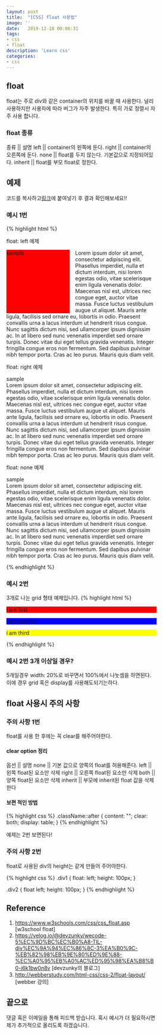 ```yaml
---
layout: post
title:  "[CSS] float 사용법"
image: ''
date:   2019-12-18 00:06:31
tags:
- css
- float
description: 'Learn css'
categories:
- css
---
```


## float
float는 주로 div와 같은 container의 위치를 바꿀 때 사용한다. 널리 사용하지만 사용자에 따라 버그가 자주 발생한다.
특히 가로 정렬시 자주 사용 합니다.

### float 종류

종류 || 설명
left || container의 왼쪽에 둔다.
right || container의 오른쪽에 둔다.
none || float를 두지 않는다. 기본값으로 지정되어있다.
inherit || float를 부모 float로 정한다.

## 예제
코드를 복사하고<a href="https://www.w3schools.com/html/tryit.asp?filename=tryhtml_intro">링크</a>에 붙여넣기 후 결과 확인해보세요!!

### 예시 1번
{% highlight html %}
<!DOCTYPE html>
<html>
<head>
<style>
.left {
    float: left;
    background-color: red;
    width:170px;
    height:170px;
    margin-right:15px;
}

.right {
    float: right;
    background-color: red;
    width:170px;
    height:170px;
    margin-right:15px;
}

.none {
    float: none;
    background-color: red;
    width:170px;
    height:170px;
    margin-right:15px;
}
</style>
</head>
<body>

<p>float: left 예제</p>

<p><div class="left">sample</div>
Lorem ipsum dolor sit amet, consectetur adipiscing elit. Phasellus imperdiet, nulla et dictum interdum, nisi lorem egestas odio, vitae scelerisque enim ligula venenatis dolor. Maecenas nisl est, ultrices nec congue eget, auctor vitae massa. Fusce luctus vestibulum augue ut aliquet. Mauris ante ligula, facilisis sed ornare eu, lobortis in odio. Praesent convallis urna a lacus interdum ut hendrerit risus congue. Nunc sagittis dictum nisi, sed ullamcorper ipsum dignissim ac. In at libero sed nunc venenatis imperdiet sed ornare turpis. Donec vitae dui eget tellus gravida venenatis. Integer fringilla congue eros non fermentum. Sed dapibus pulvinar nibh tempor porta. Cras ac leo purus. Mauris quis diam velit.</p>

<p>float: right 예제</p>

<p><div class="right">sample</div>
Lorem ipsum dolor sit amet, consectetur adipiscing elit. Phasellus imperdiet, nulla et dictum interdum, nisi lorem egestas odio, vitae scelerisque enim ligula venenatis dolor. Maecenas nisl est, ultrices nec congue eget, auctor vitae massa. Fusce luctus vestibulum augue ut aliquet. Mauris ante ligula, facilisis sed ornare eu, lobortis in odio. Praesent convallis urna a lacus interdum ut hendrerit risus congue. Nunc sagittis dictum nisi, sed ullamcorper ipsum dignissim ac. In at libero sed nunc venenatis imperdiet sed ornare turpis. Donec vitae dui eget tellus gravida venenatis. Integer fringilla congue eros non fermentum. Sed dapibus pulvinar nibh tempor porta. Cras ac leo purus. Mauris quis diam velit.</p>

<p>float: none 예제</p>

<p><div class="none">sample</div>
Lorem ipsum dolor sit amet, consectetur adipiscing elit. Phasellus imperdiet, nulla et dictum interdum, nisi lorem egestas odio, vitae scelerisque enim ligula venenatis dolor. Maecenas nisl est, ultrices nec congue eget, auctor vitae massa. Fusce luctus vestibulum augue ut aliquet. Mauris ante ligula, facilisis sed ornare eu, lobortis in odio. Praesent convallis urna a lacus interdum ut hendrerit risus congue. Nunc sagittis dictum nisi, sed ullamcorper ipsum dignissim ac. In at libero sed nunc venenatis imperdiet sed ornare turpis. Donec vitae dui eget tellus gravida venenatis. Integer fringilla congue eros non fermentum. Sed dapibus pulvinar nibh tempor porta. Cras ac leo purus. Mauris quis diam velit.</p>

</body>
</html>

{% endhighlight %}

### 예시 2번
3개로 나눈 grid 형태 예제입니다.
{% highlight html %}
<!DOCTYPE html>
<html>
<head>
<style>
* {
    box-sizing: border-box;
}

.box {
    float: left;
    width: 33.33%;
    padding: 50px;
}

.container::after {
    content: "";
    clear: both;
    display: table;
}
</style>
</head>
<body>
    <div class="container">
        <div class="box" style="background-color:red">
            <p>i am first</p>
        </div>
        <div class="box" style="background-color:blue">
            <p>i am second</p>
        </div>
        <div class="box" style="background-color:yellow">
            <p>i am third</p>
        </div>
    </div>
</body>
</html>
{% endhighlight %}

### 예시 2번 3개 이상일 경우?
5개일경우 width: 20%로 바꾸면서 100%에서 나눗셈을 하면된다.
이에 경우 grid 혹은 display를 사용해도되기는하다.

## float 사용시 주의 사항

### 주의 사항 1번
float를 사용 한 후에는 꼭 clear를 해주어야한다.

#### clear option 정리

옵션 || 설명
none || 기본 값으로 양쪽의 float를 허용해준다.
left || 왼쪽 float된 요소만 삭제
right || 오른쪽 float된 요소만 삭제
both || 양쪽 float된 요소만 삭제
inherit || 부모에 inherit된 float 값을 삭제한다


#### 보편 적인 방법
{% highlight css %}
.className::after {
    content: "";
    clear: both;
    display: table;
}
{% endhighlight %}

예제는 2번 보면된다!

### 주의 사항 2번
float로 사용된 div의 height는 같게 만들어 주어야한다.

{% highlight css %}
.div1 {
    float: left;
    height: 100px;
}

.div2 {
    float left;
    height: 100px;
}
{% endhighlight %}

## Reference
1. https://www.w3schools.com/css/css_float.asp [w3school float]
2. https://velog.io/@devzunky/wecode-5%EC%9D%BC%EC%B0%A8-TIL-div%EC%9A%94%EC%86%8C-3%EA%B0%9C-%EB%82%98%EB%9E%80%ED%9E%88-%EC%A0%95%EB%A0%AC%ED%95%98%EA%B8%B0-i6k1bw0n8v [devzunky의 블로그]
3. http://webberstudy.com/html-css/css-2/float-layout/ [webber 강의]

## 끝으로
댓글 혹은 이메일을 통해 피드백 받습니다. 혹시 예시가 더 필요하시면 제가 추가적으로 올리도록 하겠습니다.